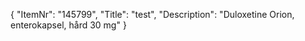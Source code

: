 {
  "ItemNr": "145799",
  "Title": "test",
  "Description": "Duloxetine Orion, enterokapsel, hård 30 mg"
}